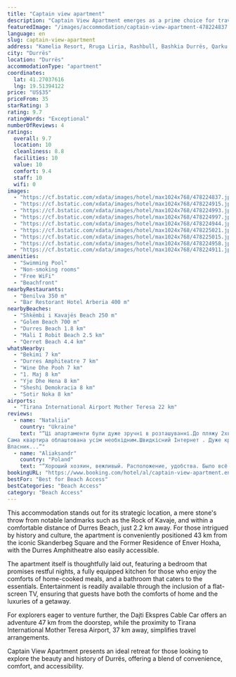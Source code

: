 ```yaml
---
title: "Captain view apartment"
description: "Captain View Apartment emerges as a prime choice for travelers seeking comfort and convenience in Durrës."
featuredImage: "/images/accommodation/captain-view-apartment-478224837.jpg"
language: en
slug: captain-view-apartment
address: "Kamelia Resort, Rruga Liria, Rashbull, Bashkia Durrës, Qarku i Durrësit, Shqipëria Veriore, 2021, Shqipëria resort kamelia 3 floor 7, 2021 Durrës, Albania"
city: "Durrës"
location: "Durrës"
accommodationType: "apartment"
coordinates:
  lat: 41.27037616
  lng: 19.51394122
price: "US$35"
priceFrom: 35
starRating: 3
rating: 9.7
ratingWords: "Exceptional"
numberOfReviews: 4
ratings:
  overall: 9.7
  location: 10
  cleanliness: 8.8
  facilities: 10
  value: 10
  comfort: 9.4
  staff: 10
  wifi: 0
images:
  - "https://cf.bstatic.com/xdata/images/hotel/max1024x768/478224837.jpg?k=18b7e1279b6464ea936e8573cd336dd25bc5c2d3fb9a817da7c7e59ad195d6b8&o=&hp=1"
  - "https://cf.bstatic.com/xdata/images/hotel/max1024x768/478224915.jpg?k=2120e059747d033cf7152e817243f6c71b1d2d04f16b5466296b4e1f339721da&o=&hp=1"
  - "https://cf.bstatic.com/xdata/images/hotel/max1024x768/478224993.jpg?k=7797c6a0eb2f24b2997b29e246145d5b4881b29905f4feddbbddcac0d0c237bd&o=&hp=1"
  - "https://cf.bstatic.com/xdata/images/hotel/max1024x768/478224997.jpg?k=117f2ea0330932d054c3732377856df0ea86495063e6ff5e7e183f6ed2af507c&o=&hp=1"
  - "https://cf.bstatic.com/xdata/images/hotel/max1024x768/478224944.jpg?k=1a76861f24f0945d60e9f0ff09646f7f37f8e62610735aa931c0d49b941688d1&o=&hp=1"
  - "https://cf.bstatic.com/xdata/images/hotel/max1024x768/478225021.jpg?k=f5d2c7debf501a06e6c640b32d7f36d7d6fdf7e4612e48a0f07ad030ee9ccf6c&o=&hp=1"
  - "https://cf.bstatic.com/xdata/images/hotel/max1024x768/478225015.jpg?k=67b035a2c102a4d025cf2d83eee5b00c8079cf9c6c6c850b091878d99fa2d50f&o=&hp=1"
  - "https://cf.bstatic.com/xdata/images/hotel/max1024x768/478224958.jpg?k=4aaad117d16fba0496fc16327c9db8dcf2023f2d816c71ac4dff47af344e8439&o=&hp=1"
  - "https://cf.bstatic.com/xdata/images/hotel/max1024x768/478224911.jpg?k=7ce1e7ef00f769a83a06d1321b3b42ba15681ae6a1bb23fe32b3cdc97777b0b1&o=&hp=1"
amenities:
  - "Swimming Pool"
  - "Non-smoking rooms"
  - "Free WiFi"
  - "Beachfront"
nearbyRestaurants:
  - "Benilva 350 m"
  - "Bar Restorant Hotel Arberia 400 m"
nearbyBeaches:
  - "Shkëmbi i Kavajës Beach 250 m"
  - "Golem Beach 700 m"
  - "Durres Beach 1.8 km"
  - "Mali I Robit Beach 2.5 km"
  - "Qerret Beach 4.4 km"
whatsNearby:
  - "Bekimi 7 km"
  - "Durres Amphiteatre 7 km"
  - "Wine Dhe Pooh 7 km"
  - "1. Maj 8 km"
  - "Yje Dhe Hena 8 km"
  - "Sheshi Demokracia 8 km"
  - "Sotir Noka 8 km"
airports:
  - "Tirana International Airport Mother Teresa 22 km"
reviews:
  - name: "Nataliia"
    country: "Ukraine"
    text: "“Ці апартаменти були дуже зручні в розташуванні.До пляжу 2хв.Багато магазинів та ресторанів поруч.
Сама квартира облаштована усім необхідним.Швидкісний Інтернет . Дуже красива тераса з якої відкриваються неймовірні заходи сонця.
Власник...”"
  - name: "Aliaksandr"
    country: "Poland"
    text: "“Хороший хозяин, вежливый. Расположение, удобства. Было всё необходимое. Хорошее соотношение цена-качество.”"
bookingURL: "https://www.booking.com/hotel/al/captain-view-apartment.en-gb.html?aid=8035640"
bestFor: "Best for Beach Access"
bestCategories: "Beach Access"
category: "Beach Access"
---
```


This accommodation stands out for its strategic location, a mere stone's throw from notable landmarks such as the Rock of Kavaje, and within a comfortable distance of Durres Beach, just 2.2 km away. For those intrigued by history and culture, the apartment is conveniently positioned 43 km from the iconic Skanderbeg Square and the Former Residence of Enver Hoxha, with the Durres Amphitheatre also easily accessible.

The apartment itself is thoughtfully laid out, featuring a bedroom that promises restful nights, a fully equipped kitchen for those who enjoy the comforts of home-cooked meals, and a bathroom that caters to the essentials. Entertainment is readily available through the inclusion of a flat-screen TV, ensuring that guests have both the comforts of home and the luxuries of a getaway.

For explorers eager to venture further, the Dajti Ekspres Cable Car offers an adventure 47 km from the doorstep, while the proximity to Tirana International Mother Teresa Airport, 37 km away, simplifies travel arrangements.

Captain View Apartment presents an ideal retreat for those looking to explore the beauty and history of Durrës, offering a blend of convenience, comfort, and accessibility.